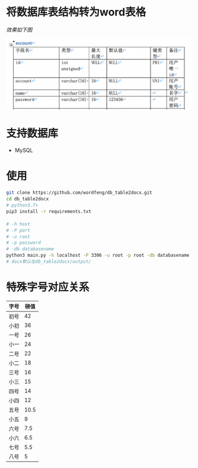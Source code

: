 
# 将数据库表结构转为word表格
*效果如下图*

![](pic/1.png)

# 支持数据库
   - MySQL

# 使用
```bash
git clone https://github.com/wordfeng/db_table2docx.git
cd db_table2docx
# python3.7+
pip3 install -r requirements.txt

# -h host
# -P port
# -u root
# -p password
# -db databasename
python3 main.py -h localhost -P 3306 -u root -p root -db databasename
# docx默认在db_table2docx/output/
```
# 特殊字号对应关系
|字号	|磅值
|---|---|
|初号	|42
|小初	|36
|一号	|26
|小一	|24
|二号	|22
|小二	|18
|三号	|16
|小三	|15
|四号	|14
|小四	|12
|五号	|10.5
|小五	|9
|六号	|7.5
|小六	|6.5
|七号	|5.5
|八号	|5
